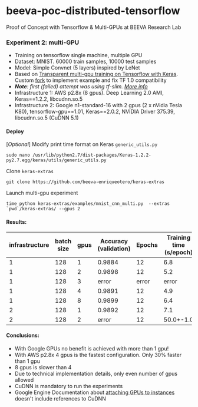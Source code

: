 # beeva-poc-distributed-tensorflow
Proof of Concept with Tensorflow & Multi-GPUs at BEEVA Research Lab

### Experiment 2: multi-GPU

* Training on tensorflow single machine, multiple GPU
* Dataset: MNIST. 60000 train samples, 10000 test samples
* Model: Simple Convnet (5 layers) inspired by LeNet
* Based on [Transparent multi-gpu training on Tensorflow with Keras](https://medium.com/@kuza55/transparent-multi-gpu-training-on-tensorflow-with-keras-8b0016fd9012#.w0nbus9yu). Custom [fork](https://github.com/beeva-enriqueotero/keras-extras/blob/master/examples/mnist_cnn_multi.py) to implement example and fix TF 1.0 compatibility
* ***Note**: first (failed) attempt was using tf-slim. [More info](README_multigpu_tfslim.md)*
* Infrastructure 1: AWS p2.8x (8 gpus). Deep Learning 2.0 AMI, Keras==1.2.2, libcudnn.so.5
* Infrastructure 2: Google n1-standard-16 with 2 gpus (2 x nVidia Tesla K80), tensorflow-gpu==1.01, Keras==2.0.2, NVIDIA Driver 375.39, libcudnn.so.5 (CuDNN 5.1)

#### Deploy

[*Optional*] Modify print time format on Keras `generic_utils.py`
```
sudo nano /usr/lib/python2.7/dist-packages/Keras-1.2.2-py2.7.egg/keras/utils/generic_utils.py
```
Clone `keras-extras`
```
git clone https://github.com/beeva-enriqueotero/keras-extras
```
Launch multi-gpu experiment
```
time python keras-extras/examples/mnist_cnn_multi.py  --extras `pwd`/keras-extras/ --gpus 2
```

#### Results:

| infrastructure | batch size | gpus | Accuracy (validation) | Epochs | Training time (s/epoch)
| --- | --- | --- | --- | --- | ---
| 1 | 128 | 1 | 0.9884 | 12 | 6.8
| 1 | 128 | 2 | 0.9898 | 12 | 5.2
| 1 | 128 | 3 | error | error | error
| 1 | 128 | 4 | 0.9891 | 12 | 4.9
| 1 | 128 | 8 | 0.9899 | 12 | 6.4
| 2 | 128 | 1 | 0.9892 | 12 | 7.1
| 2 | 128 | 2 | error | 12 | 50.0+-1.0


#### Conclusions: 
* With Google GPUs no benefit is achieved with more than 1 gpu!
* With AWS p2.8x 4 gpus is the fastest configuration. Only 30% faster than 1 gpu
* 8 gpus is slower than 4 
* Due to technical implementation details, only even number of gpus allowed
* CuDNN is mandatory to run the experiments
* Google Engine Documentation about [attaching GPUs to instances](https://cloud.google.com/compute/docs/gpus/add-gpus) doesn't include references to CuDNN


